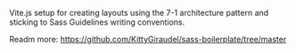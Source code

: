 Vite.js setup for creating layouts using the 7-1 architecture pattern and sticking to Sass Guidelines writing conventions.

Readm more: https://github.com/KittyGiraudel/sass-boilerplate/tree/master